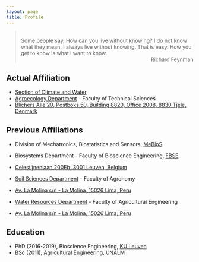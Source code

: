 ```yaml
---
layout: page
title: Profile
---
```

> <br/>
> Some people say, How can you live without knowing? I do not know what they mean. I always live without knowing. That is easy. How you get to know is what I want to know.
> <div style="text-align: right"> Richard Feynman </div>

## Actual Affiliation
* [Section of Climate and Water](https://agro.au.dk/en/research/research-sections/climate-and-water/)
* [Agroecology Department](https://agro.au.dk/en/) - Faculty of Technical Sciences 
* [Blichers Allé 20, Postboks 50, Building 8820, Office 2008, 8830 Tjele, Denmark](https://agro.au.dk/en/about-the-department/contact-agroecology/)

## Previous Affiliations
* Division of Mechatronics, Biostatistics and Sensors, [MeBioS](http://www.biw.kuleuven.be/biosyst/mebios)
* Biosystems Department - Faculty of Bioscience Engineering, [FBSE](https://www.biw.kuleuven.be/english)
* [Celestijnenlaan 200Eb, 3001 Leuven, Belgium](https://www.kuleuven.be/maps/kaart?lat=50.863703799999996&lng=4.6757264&zoom=18&layer=mpq&labels=undefined&building=493-12)
  
* [Soil Sciences Department](http://www.lamolina.edu.pe/agronomia/portal/index.php/dpto-suelos/) - Faculty of Agronomy
* [Av. La Molina s/n - La Molina, 15026 Lima, Peru](http://www.lamolina.edu.pe/agronomia/portal/index.php/contact-us/)
  
* [Water Resources Department](http://www.lamolina.edu.pe/facultad/agricola/recursos.htm) - Faculty of Agricultural Engineering
* [Av. La Molina s/n - La Molina, 15026 Lima, Peru](https://www.google.com/maps/place/La+Molina+15024,+Peru/@-12.0827427,-76.9474143,2916m/data=!3m1!1e3!4m8!1m2!2m1!1sUNALM!3m4!1s0x9105c71de6ce7161:0xf6695c3872000465!8m2!3d-12.0828754!4d-76.9455815)

## Education
* PhD (2016-2019), Bioscience Engineering, [KU Leuven](https://www.kuleuven.be/kuleuven/)
* BSc (2011), Agricultural Engineering, [UNALM](http://www.lamolina.edu.pe/portada/)
